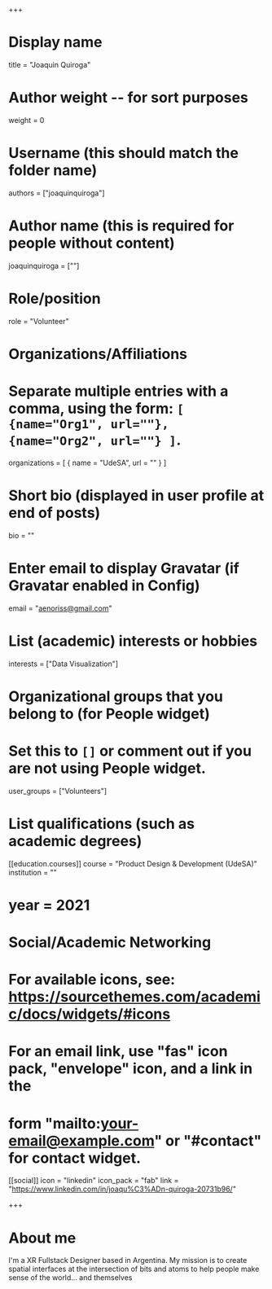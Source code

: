 +++
# Display name
title = "Joaquin Quiroga"

# Author weight -- for sort purposes
weight = 0

# Username (this should match the folder name)
authors = ["joaquinquiroga"]

# Author name (this is required for people without content)
joaquinquiroga = [""]

# Role/position
role = "Volunteer"

# Organizations/Affiliations
#   Separate multiple entries with a comma, using the form: `[ {name="Org1", url=""}, {name="Org2", url=""} ]`.
organizations = [ { name = "UdeSA", url = "" } ]

# Short bio (displayed in user profile at end of posts)
bio = ""

# Enter email to display Gravatar (if Gravatar enabled in Config)
email = "aenoriss@gmail.com"

# List (academic) interests or hobbies
interests = ["Data Visualization"]             

# Organizational groups that you belong to (for People widget)
#   Set this to `[]` or comment out if you are not using People widget.
user_groups = ["Volunteers"]

# List qualifications (such as academic degrees)

[[education.courses]]
course = "Product Design & Development (UdeSA)"
institution = ""
# year = 2021

# Social/Academic Networking
# For available icons, see: https://sourcethemes.com/academic/docs/widgets/#icons
#   For an email link, use "fas" icon pack, "envelope" icon, and a link in the
#   form "mailto:your-email@example.com" or "#contact" for contact widget.

[[social]]
  icon = "linkedin"
  icon_pack = "fab"
  link = "https://www.linkedin.com/in/joaqu%C3%ADn-quiroga-20731b96/"

+++

# About me 

I'm a XR Fullstack Designer based in  Argentina. My mission is to create  spatial interfaces at the intersection of  bits and atoms to help people make  sense of the world... and themselves
